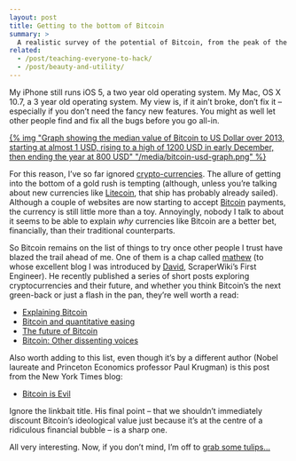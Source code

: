 ```yaml
---
layout: post
title: Getting to the bottom of Bitcoin
summary: >
  A realistic survey of the potential of Bitcoin, from the peak of the Winter 2013 hype cycle.
related:
  - /post/teaching-everyone-to-hack/
  - /post/beauty-and-utility/
---
```


My iPhone still runs iOS 5, a two year old operating system. My Mac, OS X 10.7, a 3 year old operating system. My view is, if it ain’t broke, don’t fix it – especially if you don’t need the fancy new features. You might as well let other people find and fix all the bugs before you go all-in.

[{% img "Graph showing the median value of Bitcoin to US Dollar over 2013, starting at almost 1 USD, rising to a high of 1200 USD in early December, then ending the year at 800 USD" "/media/bitcoin-usd-graph.png" %}](/media/bitcoin-usd-graph.png)

For this reason, I’ve so far ignored [crypto-currencies](https://en.wikipedia.org/wiki/List_of_cryptocurrencies). The allure of getting into the bottom of a gold rush is tempting (although, unless you’re talking about new currencies like [Litecoin](https://litecoin.org), that ship has probably already sailed). Although a couple of websites are now starting to accept [Bitcoin](http://bitcoin.org) payments, the currency is still little more than a toy. Annoyingly, nobody I talk to about it seems to be able to explain *why* currencies like Bitcoin are a better bet, financially, than their traditional counterparts.

So Bitcoin remains on the list of things to try once other people I trust have blazed the trail ahead of me. One of them is a chap called [mathew](http://meta.ath0.com) (to whose excellent blog I was introduced by [David](http://drj11.wordpress.com), ScraperWiki’s First Engineer). He recently published a series of short posts exploring cryptocurrencies and their future, and whether you think Bitcoin’s the next green-back or just a flash in the pan, they’re well worth a read:

* [Explaining Bitcoin](http://meta.ath0.com/2013/12/19/explaining-bitcoin)
* [Bitcoin and quantitative easing](http://meta.ath0.com/2013/12/20/bitcoin-and-quantitative-easing/)
* [The future of Bitcoin](http://meta.ath0.com/2013/12/21/the-future-of-bitcoin/)
* [Bitcoin: Other dissenting voices](http://meta.ath0.com/2013/12/22/bitcoin-other-dissenting-voices/)

Also worth adding to this list, even though it’s by a different author (Nobel laureate and Princeton Economics professor Paul Krugman) is this post from the New York Times blog:

* [Bitcoin is Evil](http://krugman.blogs.nytimes.com/2013/12/28/bitcoin-is-evil)

Ignore the linkbait title. His final point – that we shouldn’t immediately discount Bitcoin’s ideological value just because it’s at the centre of a ridiculous financial bubble – is a sharp one.

All very interesting. Now, if you don’t mind, I’m off to [grab some tulips…](https://en.wikipedia.org/wiki/Tulip_mania)
